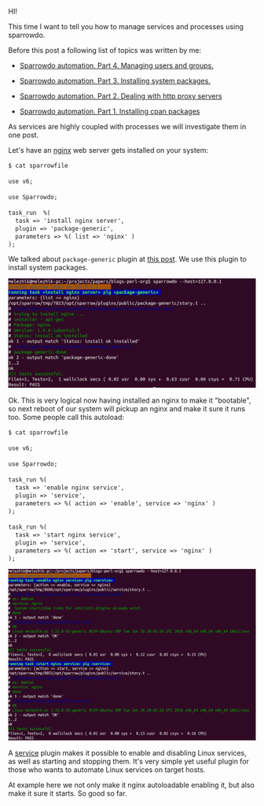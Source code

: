 HI!

This time I want to tell you how to manage services and processes using sparrowdo.

Before this post a following list of topics was written by me:

* [Sparrowdo automation. Part 4. Managing users and groups.](http://blogs.perl.org/users/melezhik/2016/07/sparrowdo-automation-part-4-managing-users-and-groups.html)

* [Sparrowdo automation. Part 3. Installing system packages.](http://blogs.perl.org/users/melezhik/2016/07/sparrowdo-automation-part-3-installing-system-packages.html)

* [Sparrowdo automation. Part 2. Dealing with http proxy servers](http://blogs.perl.org/users/melezhik/2016/07/sparrowdo-automation-part-2-dealing-with-http-proxy-servers.html)

* [Sparrowdo automation. Part 1. Installing cpan packages](http://blogs.perl.org/users/melezhik/2016/07/sparrowdo-automation---installing-cpan-packages.html)


As services are highly coupled with processes we will investigate them in one post.

Let's have an [nginx](https://nginx.org) web server gets installed on your system:

    $ cat sparrowfile
  
    use v6;

    use Sparrowdo;

    task_run  %(
      task => 'install nginx server',
      plugin => 'package-generic',
      parameters => %( list => 'nginx' )
    );
    

We talked about `package-generic` plugin at [this post](http://blogs.perl.org/users/melezhik/2016/07/sparrowdo-automation-part-3-installing-system-packages.html).
We use this plugin to install system packages.

![install nginx server](https://raw.githubusercontent.com/melezhik/papers/master/nginx-install.png)


Ok. This is very logical now having installed an nginx to make it "bootable", so next reboot of our system
will pickup an nginx and make it sure it runs too. Some people call this autoload:



    $ cat sparrowfile
  
    use v6;

    use Sparrowdo;

    task_run %(
      task => 'enable nginx service',
      plugin => 'service',
      parameters => %( action => 'enable', service => 'nginx' )
    );
    
    task_run %(
      task => 'start nginx service',
      plugin => 'service',
      parameters => %( action => 'start', service => 'nginx' )
    );
    
![nginx-up-and-running](https://raw.githubusercontent.com/melezhik/papers/master/nginx-up-and-running.png)

A [service](https://sparrowhub.org/info/service) plugin makes it possible to enable and disabling Linux services, as well as starting and stopping them.
It's very simple yet useful plugin for those who wants to automate Linux services on target hosts. 

At example here we not only make it nginx autoloadable enabling it, but also make it sure it starts. So good so far.





